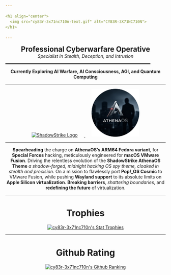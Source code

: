 ```yaml
---

<h1 align="center">
  <img src="cy83r-3x71nc710n-text.gif" alt="CY83R-3X71NC710N">
</h1>

---
```


<p align="center">
  <strong style="font-size: 1.6em;">Professional Cyberwarfare Operative</strong><br>
  <em>Specialist in Stealth, Deception, and Intrusion</em>
</p>

<p align="center">
  <hr style="width: 90%; border: 1px solid #555;">
</p>

<p align="center">
  <strong>Currently Exploring AI Warfare, AI Consciousness, AGI, and Quantum Computing</strong>
</p>

---

<p align="center">
  <a href="https://github.com/ShadowStrikeHQ" target="_blank" rel="noopener noreferrer">
    <img src="Logo-Upscaled.png" alt="ShadowStrike Logo" width="150" style="margin-right: 20px;">
  </a>
  <a href="https://gitlab.com/athenaos" target="_blank" rel="noopener noreferrer">
    <img src="AthenaOS-Spy.png" alt="AthenaOS Spy Logo" width="150" style="margin-left: 20px;">
  </a>
</p>

---

<p align="center">
   <strong>Spearheading</strong> the charge on <strong>AthenaOS’s ARM64 Fedora variant</strong>, for <strong>Special Forces</strong> hacking, meticulously engineered for <strong>macOS VMware Fusion</strong>. Driving the relentless evolution of the <strong>ShadowStrike AthenaOS Theme</strong> <i>a shadow-forged, midnight hacking OS spy theme, cloaked in stealth and precision.</i> On a mission to flawlessly port <strong>Pop!_OS Cosmic</strong> to VMware Fusion, while pushing <strong>Wayland support</strong> to its absolute limits on <strong>Apple Silicon virtualization</strong>. <strong>Breaking barriers</strong>, <em>shattering boundaries</em>, and <strong>redefining the future</strong> of virtualization.
</p>

---

<h1 align="center">Trophies</h1>
<p align="center">
  <a href="https://github.com/ryo-ma/github-profile-trophy">
    <img src="https://github-profile-trophy.vercel.app/?username=cy83r-3x71nc710n&column=4&rank=SECRET,SSS,SS,S,AAA,AA,A&theme=dracula&margin-w=18&margin-h=10" alt="cy83r-3x71nc710n's Stat Trophies">
  </a>
</p>

---

<h1 align="center">Github Rating</h1>

<p align="center">
  <a href="https://github.com/anuraghazra/github-readme-stats">
    <img src="https://github-readme-stats.vercel.app/api?username=CY83R-3X71NC710N&show_icons=true&theme=radical&hide_title=false" alt="cy83r-3x71nc710n's Github Ranking">
  </a>
</p>
